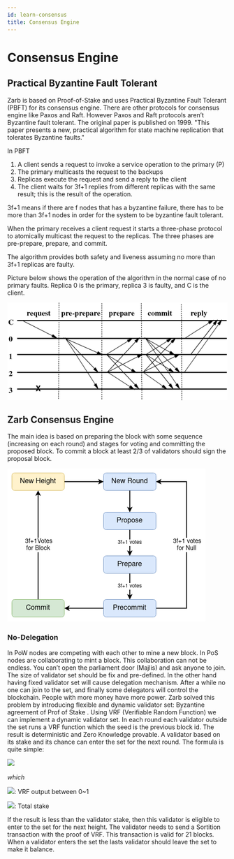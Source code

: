```yaml
---
id: learn-consensus
title: Consensus Engine
---
```


# Consensus Engine

## Practical Byzantine Fault Tolerant

Zarb is based on Proof-of-Stake and uses Practical Byzantine Fault Tolerant (PBFT) for its consensus engine. There are other protocols for consensus engine like Paxos and Raft. However Paxos and Raft protocols aren’t Byzantine fault tolerant. The original paper is published on 1999. "This paper presents a new, practical algorithm for state machine replication that tolerates Byzantine faults."

In PBFT

1. A client sends a request to invoke a service operation to the primary (P)
2. The primary multicasts the request to the backups
3. Replicas execute the request and send a reply to the client
4. The client waits for 3f+1 replies from different replicas with the same result; this is the result of the operation.

3f+1 means if there are f nodes that has a byzantine failure, there has to be more than 3f+1 nodes in order for the system to be byzantine fault tolerant.

When the primary receives a client request it starts a three-phase protocol to atomically multicast the request to the replicas. The three phases are pre-prepare, prepare, and commit.

The algorithm provides both safety and liveness assuming no more than 3f+1 replicas are faulty.

Picture below shows the operation of the algorithm in the normal case of no primary faults. Replica 0 is the primary, replica 3 is faulty, and C is the client.

![Normal execution of the Practical Byzantine Fault Tolerance (PBFT) protocol](..//assets/images/pbft.png)


## Zarb Consensus Engine

The main idea is based on preparing the block with some sequence (increasing on each round) and stages for voting and committing the proposed block. To commit a block at least 2/3 of validators should sign the proposal block.

![Zarb consensus mechanism](..//assets/images/zarb-consensus.png)



### No-Delegation

In PoW nodes are competing with each other to mine a new block. In PoS nodes are collaborating to mint a block. This collaboration can not be endless. You can’t open the parliament door (Majlis) and ask anyone to join. The size of validator set should be fix and pre-defined. In the other hand having fixed validator set will cause delegation mechanism. After a while no one can join to the set, and finally some delegators will control the blockchain. People with more money have more power. Zarb solved this problem by introducing flexible and dynamic validator set: Byzantine agreement of Prof of Stake .
Using VRF (Verifiable Random Function) we can implement a dynamic validator set. In each round each validator outside the set runs a VRF function which the seed is the previous block id. The result is deterministic and Zero Knowledge provable. A validator based on its stake and its chance can enter the set for the next round. The formula is quite simple:

<img src="https://render.githubusercontent.com/render/math?math=R\=V\times S_{t}">

*which*

<img src="https://render.githubusercontent.com/render/math?math=V">: VRF output between 0~1

<img src="https://render.githubusercontent.com/render/math?math=S_{t}">: Total stake

If the result is less than the validator stake, then this validator is eligible to enter to the set for the next height. The validator needs to send a Sortition transaction with the proof of VRF. This transaction is valid for 21 blocks. When a validator enters the set the lasts validator should leave the set to make it balance.

##